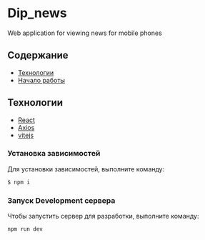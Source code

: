 # Dip_news

Web application for viewing news for mobile phones

## Содержание

- [Технологии](#технологии)
- [Начало работы](#начало-работы)

## Технологии

- [React](https://react.dev/blog)
- [Axios](https://axios-http.com/ru/docs/intro)
- [vitejs](https://vitejs.dev/guide/)

### Установка зависимостей

Для установки зависимостей, выполните команду:

```sh
$ npm i
````

### Запуск Development сервера

Чтобы запустить сервер для разработки, выполните команду:

```sh
npm run dev
```
